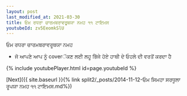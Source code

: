 ```yaml
---
layout: post
last_modified_at: 2021-03-30
title: ਓਮ ਰਧਰਾ ਚਾਰਮਬਰਾਵਰੂਥਯਾ ਨਮਹ ੧੧ ਟਾਇਮਸ
youtubeId: zv5EeomkSlU
---
```

 
 
 ਓਮ ਰਧਰਾ ਚਾਰਮਬਰਾਵਰੂਥਯਾ ਨਮਹ  
 
 -  ਜੋ ਆਪਣੇ ਆਪ ਨੂੰ coverੱਕਣ ਲਈ ਲਹੂ ਭਿੱਜੇ ਹੋਏ ਹਾਥੀ ਦੇ ਓਹਲੇ ਦੀ ਵਰਤੋਂ ਕਰਦਾ ਹੈ 
 
  
 
  
 
 
 
 
 
 


{% include youtubePlayer.html id=page.youtubeId %}
 
[Next]({{ site.baseurl }}{% link  split2/_posts/2014-11-12-ਓਮ ਸਿਮਹਾ ਸਰਧੂਲਾ ਰੂਪਯਾ ਨਮਹ ੧੧ ਟਾਇਮਸ.md%})
 
